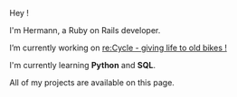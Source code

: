 Hey !


I'm Hermann, a Ruby on Rails developer.


I’m currently working on [re:Cycle - giving life to old bikes !](https://www.recycle-velo.me/)

I'm currently learning __Python__ and __SQL__.

All of my projects are available on this page.
